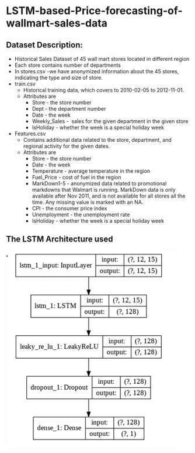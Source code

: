 # LSTM-based-Price-forecasting-of-wallmart-sales-data

## Dataset Description:
* Historical Sales Dataset of 45 wall mart stores located in different region
* Each store contains number of departments 
* In stores.csv
      -we have anonymized information about the 45 stores, indicating the type and size of store.
* train.csv
  * Historical training data, which covers to 2010-02-05 to 2012-11-01. 
  * Attributes are	
      * Store - the store number
      * Dept - the department number
      * Date - the week
      * Weekly_Sales -  sales for the given department in the given store
      * IsHoliday - whether the week is a special holiday week
* Features.csv
  * Contains additional data related to the store, department, and regional activity for the given dates. 
  * Attributes are 
      * Store - the store number
      * Date - the week
      * Temperature - average temperature in the region 
      * Fuel_Price - cost of fuel in the region
      * MarkDown1-5 - anonymized data related to promotional markdowns that Walmart is running. MarkDown data is only available after Nov 2011, and is not available for all stores all the time. Any missing value is marked with an NA.
      * CPI - the consumer price index
      * Unemployment - the unemployment rate
      * IsHoliday - whether the week is a special holiday week

## The LSTM Architecture used
![](Picture4.png)
